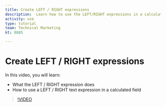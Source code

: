 ```yaml
---
title: Create LEFT / RIGHT expressions
description:  Learn how to use the LEFT/RIGHT expressions in a calculated field in Adobe Workfront.
activity: use
type: tutorial
team: Technical Marketing
kt: 8885

---
```

# Create LEFT / RIGHT expressions

In this video, you will learn:

* What the LEFT / RIGHT expression does
* How to use a LEFT / RIGHT text expression in a calculated field

>[!VIDEO](https://video.tv.adobe.com/v/335179/?quality=12)
